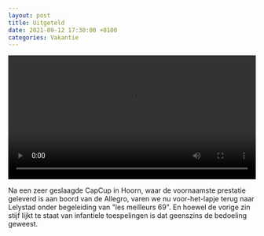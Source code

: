 ```yaml
---
layout: post
title: Uitgeteld
date: 2021-09-12 17:30:00 +0100
categories: Vakantie
---
```


<video style="width:100%" controls>
 <source src="https://prisse.net/capcup.mp4">videotag not supported
 </video>

Na een zeer geslaagde CapCup in Hoorn, waar de voornaamste prestatie geleverd is aan boord van de Allegro, varen we nu voor-het-lapje terug naar Lelystad onder begeleiding van "les meilleurs 69". En hoewel de vorige zin stijf lijkt te staat van infantiele toespelingen is dat geenszins de bedoeling geweest.
